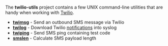 The **twilio-utils** project contains a few UNIX command-line utilities that are handy when working with [Twilio](http://www.twilio.com/).

  * **[twimsg](https://github.com/archiecobbs/twilio-utils/wiki/ManPage_twimsg)** - Send an outbound SMS message via Twilio
  * **[twilog](https://github.com/archiecobbs/twilio-utils/wiki/ManPage_twilog)** - Download Twilio [notifications](http://www.twilio.com/docs/api/rest/notification) into syslog
  * **[twiping](https://github.com/archiecobbs/twilio-utils/wiki/ManPage_twiping)** - Send SMS ping containing test code
  * **[smslen](https://github.com/archiecobbs/twilio-utils/wiki/ManPage_smslen)** - Calculate SMS payload length
